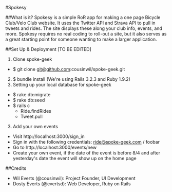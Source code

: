 #Spokesy

##What is it?
Spokesy is a simple RoR app for making a one page Bicycle Club/Velo Club website. It uses the Twitter API and Strava API to pull in tweets and rides. The site displays these along your club info, events, and more. Spokesy requires no real coding to roll-out a site, but it also serves as a great starting point for someone wanting to make a larger application.

##Set Up & Deployment [TO BE EDITED] 

1. Clone spoke-geek
  * $ git clone git@github.com:cousinwil/spoke-geek.git
2. $ bundle install (We're using Rails 3.2.3 and Ruby 1.9.2)
3. Setting up your local database for spoke-geek
  * $ rake db:migrate
  * $ rake db:seed
  * $ rails c
      - Ride.findRides
      - Tweet.pull
3. Add your own events
  * Visit http://localhost:3000/sign_in
  * Sign in with the following credentials: ride@spoke-geek.com / foobar
  * Go to http://localhost:3000/events/new
  * Create your own event, if the date of the event is before 8/4 and after yesterday's date the event will show up on the home page

##Credits

* Wil Everts (@cousinwil): Project Founder, UI Development
* Dosty Everts (@evertsd): Web Developer, Ruby on Rails